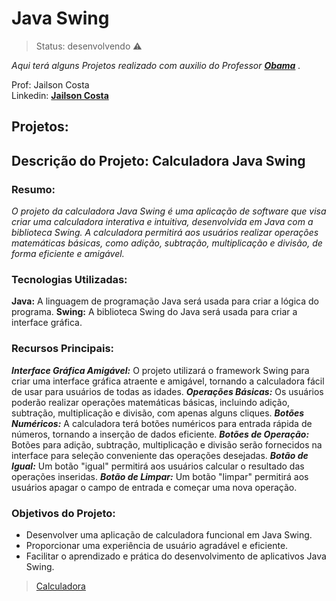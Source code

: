 # Java Swing

> Status: desenvolvendo ⚠️

_Aqui terá alguns Projetos realizado com auxilio do Professor **[Obama](https://www.linkedin.com/in/jailson-costa-dos-santos/)** ._
<br>

Prof: Jailson Costa
<br>
Linkedin: **[Jailson Costa](https://www.linkedin.com/in/jailson-costa-dos-santos/)**


## Projetos:

## Descrição do Projeto: Calculadora Java Swing 

### Resumo:
_O projeto da calculadora Java Swing é uma aplicação de software que visa criar uma calculadora interativa e intuitiva, desenvolvida em Java com a biblioteca Swing. A calculadora permitirá aos usuários realizar operações matemáticas básicas, como adição, subtração, multiplicação e divisão, de forma eficiente e amigável._

### Tecnologias Utilizadas:
**Java:** A linguagem de programação Java será usada para criar a lógica do programa.
**Swing:** A biblioteca Swing do Java será usada para criar a interface gráfica.

### Recursos Principais:

***Interface Gráfica Amigável:*** O projeto utilizará o framework Swing para criar uma interface gráfica atraente e amigável, tornando a calculadora fácil de usar para usuários de todas as idades.
***Operações Básicas:*** Os usuários poderão realizar operações matemáticas básicas, incluindo adição, subtração, multiplicação e divisão, com apenas alguns cliques.
***Botões Numéricos:*** A calculadora terá botões numéricos para entrada rápida de números, tornando a inserção de dados eficiente.
***Botões de Operação:*** Botões para adição, subtração, multiplicação e divisão serão fornecidos na interface para seleção conveniente das operações desejadas.
***Botão de Igual:*** Um botão "igual" permitirá aos usuários calcular o resultado das operações inseridas.
***Botão de Limpar:*** Um botão "limpar" permitirá aos usuários apagar o campo de entrada e começar uma nova operação.

### Objetivos do Projeto:

- Desenvolver uma aplicação de calculadora funcional em Java Swing.
- Proporcionar uma experiência de usuário agradável e eficiente.
- Facilitar o aprendizado e prática do desenvolvimento de aplicativos Java Swing.



>  <a href="https://github.com/thiagoalves96/JavaSwing/tree/master/src/calculadora" target="_blank"> Calculadora </a>

